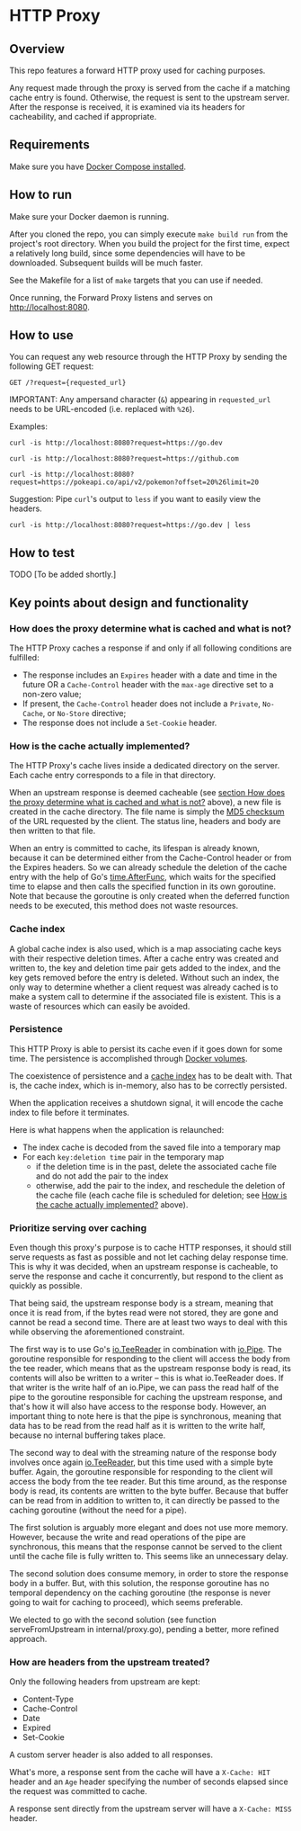 # HTTP Proxy


## Overview

This repo features a forward HTTP proxy used for caching purposes.

Any request made through the proxy is served from the cache if a matching cache entry is found. Otherwise, the request is sent to the upstream server. After the response is received, it is examined via its headers for cacheability, and cached if appropriate.

## Requirements

Make sure you have [Docker Compose installed](https://docs.docker.com/compose/install/).

## How to run

Make sure your Docker daemon is running.

After you cloned the repo, you can simply execute `make build run` from the project's root directory. When you build the project for the first time, expect a relatively long build, since some dependencies will have to be downloaded. Subsequent builds will be much faster.

See the Makefile for a list of `make` targets that you can use if needed.

Once running, the Forward Proxy listens and serves on [http://localhost:8080](http://localhost:8080).

## How to use

You can request any web resource through the HTTP Proxy by sending the following GET request:

`GET /?request={requested_url}`

IMPORTANT: Any ampersand character (`&`) appearing in `requested_url` needs to be URL-encoded (i.e. replaced with `%26`).

Examples:

`curl -is http://localhost:8080?request=https://go.dev`

`curl -is http://localhost:8080?request=https://github.com`

`curl -is http://localhost:8080?request=https://pokeapi.co/api/v2/pokemon?offset=20%26limit=20`

Suggestion: Pipe `curl`'s output to `less` if you want to easily view the headers.

`curl -is http://localhost:8080?request=https://go.dev | less`



## How to test
TODO [To be added shortly.]

## Key points about design and functionality

### How does the proxy determine what is cached and what is not?

The HTTP Proxy caches a response if and only if all following conditions are fulfilled:

- The response includes an `Expires` header with a date and time in the future OR a `Cache-Control` header with the `max-age` directive set to a non-zero value;
- If present, the `Cache-Control` header does not include a `Private`, `No-Cache`, or `No-Store` directive;
- The response does not include a `Set-Cookie` header.


### How is the cache actually implemented?

The HTTP Proxy's cache lives inside a dedicated directory on the server. Each cache entry corresponds to a file in that directory.

When an upstream response is deemed cacheable (see [section How does the proxy determine what is cached and what is not?](#how-does-the-proxy-determine-what-is-cached-and-what-is-not) above), a new file is created in the cache directory. The file name is simply the [MD5 checksum](https://en.wikipedia.org/wiki/MD5) of the URL requested by the client. The status line, headers and body are then written to that file.

When an entry is committed to cache, its lifespan is already known, because it can be determined either from the Cache-Control header or from the Expires headers. So we can already schedule the deletion of the cache entry with the help of Go's [time.AfterFunc](https://pkg.go.dev/time#AfterFunc), which waits for the specified time to elapse and then calls the specified function in its own goroutine. Note that because the goroutine is only created when the deferred function needs to be executed, this method does not waste resources.

### Cache index 

A global cache index is also used, which is a map associating cache keys with their respective deletion times. After a cache entry was created and written to, the key and deletion time pair gets added to the index, and the key gets removed before the entry is deleted. Without such an index, the only way to determine whether a client request was already cached is to make a system call to determine if the associated file is existent. This is a waste of resources which can easily be avoided. 

### Persistence

This HTTP Proxy is able to persist its cache even if it goes down for some time. The persistence is accomplished through [Docker volumes](https://docs.docker.com/storage/volumes/).

The coexistence of persistence and a [cache index](#cache-index) has to be dealt with. That is, the cache index, which is in-memory, also has to be correctly persisted.

When the application receives a shutdown signal, it will encode the cache index to file before it terminates.

Here is what happens when the application is relaunched:

- The index cache is decoded from the saved file into a temporary map
- For each `key:deletion time` pair in the temporary map
  - if the deletion time is in the past, delete the associated cache file and do not add the pair to the index
  - otherwise, add the pair to the index, and reschedule the deletion of the cache file (each cache file is scheduled for deletion; see [How is the cache actually implemented?](#how-is-the-cache-actually-implemented) above).

### Prioritize serving over caching

Even though this proxy's purpose is to cache HTTP responses, it should still serve requests as fast as possible and not let caching delay response time. This is why it was decided, when an upstream response is cacheable, to serve the response and cache it concurrently, but respond to the client as quickly as possible.

That being said, the upstream response body is a stream, meaning that once it is read from, if the bytes read were not stored, they are gone and cannot be read a second time. There are at least two ways to deal with this while observing the aforementioned constraint.

The first way is to use Go's [io.TeeReader](https://pkg.go.dev/io#TeeReader) in combination with [io.Pipe](https://pkg.go.dev/io#Pipe). The goroutine responsible for responding to the client will access the body from the tee reader, which means that as the upstream response body is read, its contents will also be written to a writer – this is what io.TeeReader does. If that writer is the write half of an io.Pipe, we can pass the read half of the pipe to the goroutine responsible for caching the upstream response, and that's how it will also have access to the response body. However, an important thing to note here is that the pipe is synchronous, meaning that data has to be read from the read half as it is written to the write half, because no internal buffering takes place.

The second way to deal with the streaming nature of the response body involves once again [io.TeeReader](https://pkg.go.dev/io#TeeReader), but this time used with a simple byte buffer. Again, the goroutine responsible for responding to the client will access the body from the tee reader. But this time around, as the response body is read, its contents are written to the byte buffer. Because that buffer can be read from in addition to written to, it can directly be passed to the caching goroutine (without the need for a pipe). 

The first solution is arguably more elegant and does not use more memory. However, because the write and read operations of the pipe are synchronous, this means that the response cannot be served to the client until the cache file is fully written to. This seems like an unnecessary delay.

The second solution does consume memory, in order to store the response body in a buffer. But, with this solution, the response goroutine has no temporal dependency on the caching goroutine (the response is never going to wait for caching to proceed), which seems preferable.

We elected to go with the second solution (see function serveFromUpstream in internal/proxy.go), pending a better, more refined approach.

### How are headers from the upstream treated?

Only the following headers from upstream are kept:
- Content-Type
- Cache-Control
- Date
- Expired
- Set-Cookie

A custom server header is also added to all responses.

What's more, a response sent from the cache will have a `X-Cache: HIT` header and an `Age` header specifying the number of seconds elapsed since the request was committed to cache.

A response sent directly from the upstream server will have a `X-Cache: MISS` header.
